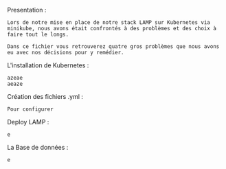 Presentation :

    Lors de notre mise en place de notre stack LAMP sur Kubernetes via minikube, nous avons était confrontés à des problèmes et des choix à faire tout le longs.

    Dans ce fichier vous retrouverez quatre gros problèmes que nous avons eu avec nos décisions pour y remédier.

L'installation de Kubernetes :

    azeae
    aeaze

Création des fichiers .yml :

    Pour configurer 

Deploy LAMP :

    e

La Base de données :

    e
    